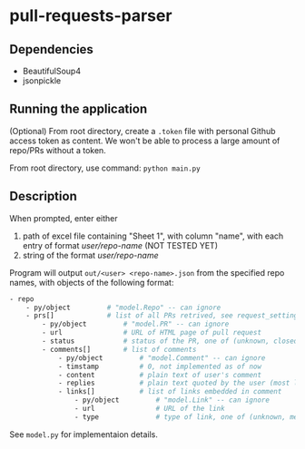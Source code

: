 # pull-requests-parser

## Dependencies
- BeautifulSoup4
- jsonpickle

## Running the application
(Optional) From root directory, create a `.token` file with personal Github access token as content. We won't be able to process a large amount of repo/PRs without a token.

From root directory, use command: `python main.py`

## Description
When prompted, enter either
1. path of excel file containing "Sheet 1", with column "name", with each entry of format _user/repo-name_ (NOT TESTED YET)
1. string of the format _user/repo-name_

Program will output `out/<user> <repo-name>.json` from the specified repo names, with objects of the following format:

```perl
- repo
    - py/object         # "model.Repo" -- can ignore
    - prs[]             # list of all PRs retrived, see request_settings.py for options
        - py/object         # "model.PR" -- can ignore
        - url               # URL of HTML page of pull request
        - status            # status of the PR, one of (unknown, closed, merged, open)
        - comments[]        # list of comments
            - py/object         # "model.Comment" -- can ignore
            - timstamp          # 0, not implemented as of now
            - content           # plain text of user's comment
            - replies           # plain text quoted by the user (most likely as a reply)
            - links[]           # list of links embedded in comment
                - py/object         # "model.Link" -- can ignore
                - url               # URL of the link
                - type              # type of link, one of (unknown, media, issue, user)

```
See `model.py` for implementaion details.
